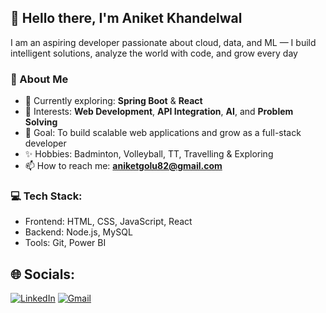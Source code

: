 ## 👋 Hello there, I'm Aniket Khandelwal

I am an aspiring developer passionate about cloud, data, and ML — I build intelligent solutions, analyze the world with code, and grow every day

### 🚀 About Me
- 🌱 Currently exploring: **Spring Boot** & **React**
- 💼 Interests: **Web Development**, **API Integration**, **AI**, and **Problem Solving**
- 🎯 Goal: To build scalable web applications and grow as a full-stack developer
- ✨ Hobbies: Badminton, Volleyball, TT, Travelling & Exploring
- 📫 How to reach me: **aniketgolu82@gmail.com**

### 💻 Tech Stack:
- Frontend: HTML, CSS, JavaScript, React
- Backend: Node.js, MySQL
- Tools: Git, Power BI
  
## 🌐 Socials:

[![LinkedIn](https://img.shields.io/badge/LinkedIn-0077B5?style=flat-square&logo=linkedin&logoColor=white)](www.linkedin.com/in/aniket-khandelwal-ab2241279)
[![Gmail](https://img.shields.io/badge/Email-D14836?style=flat-square&logo=gmail&logoColor=white)](mailto:aniketgolu82@gmail.com)
